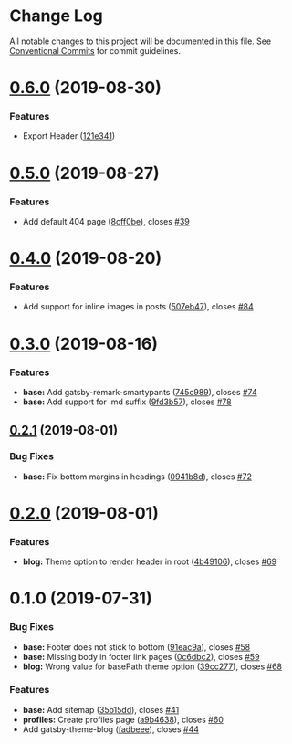# Change Log

All notable changes to this project will be documented in this file.
See [Conventional Commits](https://conventionalcommits.org) for commit guidelines.

# [0.6.0](https://github.com/UNDataForum/gatsby-themes/tree/master/themes/gatsby-theme-base/compare/@undataforum/gatsby-theme-base@0.5.0...@undataforum/gatsby-theme-base@0.6.0) (2019-08-30)


### Features

* Export Header ([121e341](https://github.com/UNDataForum/gatsby-themes/tree/master/themes/gatsby-theme-base/commit/121e341))





# [0.5.0](https://github.com/UNDataForum/gatsby-themes/tree/master/themes/gatsby-theme-base/compare/@undataforum/gatsby-theme-base@0.4.0...@undataforum/gatsby-theme-base@0.5.0) (2019-08-27)


### Features

* Add default 404 page ([8cff0be](https://github.com/UNDataForum/gatsby-themes/tree/master/themes/gatsby-theme-base/commit/8cff0be)), closes [#39](https://github.com/UNDataForum/gatsby-themes/tree/master/themes/gatsby-theme-base/issues/39)





# [0.4.0](https://github.com/UNDataForum/gatsby-themes/tree/master/themes/gatsby-theme-base/compare/@undataforum/gatsby-theme-base@0.3.0...@undataforum/gatsby-theme-base@0.4.0) (2019-08-20)


### Features

* Add support for inline images in posts ([507eb47](https://github.com/UNDataForum/gatsby-themes/tree/master/themes/gatsby-theme-base/commit/507eb47)), closes [#84](https://github.com/UNDataForum/gatsby-themes/tree/master/themes/gatsby-theme-base/issues/84)





# [0.3.0](https://github.com/UNDataForum/gatsby-themes/tree/master/themes/gatsby-theme-base/compare/@undataforum/gatsby-theme-base@0.2.1...@undataforum/gatsby-theme-base@0.3.0) (2019-08-16)


### Features

* **base:** Add gatsby-remark-smartypants ([745c989](https://github.com/UNDataForum/gatsby-themes/tree/master/themes/gatsby-theme-base/commit/745c989)), closes [#74](https://github.com/UNDataForum/gatsby-themes/tree/master/themes/gatsby-theme-base/issues/74)
* **base:** Add support for .md suffix ([9fd3b57](https://github.com/UNDataForum/gatsby-themes/tree/master/themes/gatsby-theme-base/commit/9fd3b57)), closes [#78](https://github.com/UNDataForum/gatsby-themes/tree/master/themes/gatsby-theme-base/issues/78)





## [0.2.1](https://github.com/undataforum/gatsby-themes/compare/@undataforum/gatsby-theme-base@0.2.0...@undataforum/gatsby-theme-base@0.2.1) (2019-08-01)


### Bug Fixes

* **base:** Fix bottom margins in headings ([0941b8d](https://github.com/undataforum/gatsby-themes/commit/0941b8d)), closes [#72](https://github.com/undataforum/gatsby-themes/issues/72)





# [0.2.0](https://github.com/undataforum/gatsby-themes/compare/@undataforum/gatsby-theme-base@0.1.0...@undataforum/gatsby-theme-base@0.2.0) (2019-08-01)

### Features

- **blog:** Theme option to render header in root ([4b49106](https://github.com/undataforum/gatsby-themes/commit/4b49106)), closes [#69](https://github.com/undataforum/gatsby-themes/issues/69)

# 0.1.0 (2019-07-31)

### Bug Fixes

- **base:** Footer does not stick to bottom ([91eac9a](https://github.com/undataforum/gatsby-themes/commit/91eac9a)), closes [#58](https://github.com/undataforum/gatsby-themes/issues/58)
- **base:** Missing body in footer link pages ([0c6dbc2](https://github.com/undataforum/gatsby-themes/commit/0c6dbc2)), closes [#59](https://github.com/undataforum/gatsby-themes/issues/59)
- **blog:** Wrong value for basePath theme option ([39cc277](https://github.com/undataforum/gatsby-themes/commit/39cc277)), closes [#68](https://github.com/undataforum/gatsby-themes/issues/68)

### Features

- **base:** Add sitemap ([35b15dd](https://github.com/undataforum/gatsby-themes/commit/35b15dd)), closes [#41](https://github.com/undataforum/gatsby-themes/issues/41)
- **profiles:** Create profiles page ([a9b4638](https://github.com/undataforum/gatsby-themes/commit/a9b4638)), closes [#60](https://github.com/undataforum/gatsby-themes/issues/60)
- Add gatsby-theme-blog ([fadbeee](https://github.com/undataforum/gatsby-themes/commit/fadbeee)), closes [#44](https://github.com/undataforum/gatsby-themes/issues/44)
